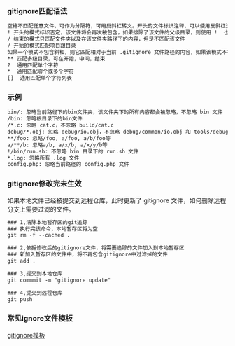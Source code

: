### gitignore匹配语法
```html
空格不匹配任意文件，可作为分隔符，可用反斜杠转义。开头的文件标识注释，可以使用反斜杠进行转义
! 开头的模式标识否定，该文件将会再次被包含，如果排除了该文件的父级目录，则使用 !  也不会再次被包含。可以使用反斜杠进行转义
/ 结束的模式只匹配文件夹以及在该文件夹路径下的内容，但是不匹配该文件
/ 开始的模式匹配项目跟目录
如果一个模式不包含斜杠，则它匹配相对于当前 .gitignore 文件路径的内容，如果该模式不在 .gitignore 文件中，则相对于项目根目录
** 匹配多级目录，可在开始，中间，结束
?  通用匹配单个字符
*  通用匹配零个或多个字符
[]  通用匹配单个字符列表
```

### 示例
```html
bin/: 忽略当前路径下的bin文件夹，该文件夹下的所有内容都会被忽略，不忽略 bin 文件
/bin: 忽略根目录下的bin文件
/*.c: 忽略 cat.c，不忽略 build/cat.c
debug/*.obj: 忽略 debug/io.obj，不忽略 debug/common/io.obj 和 tools/debug/io.obj
**/foo: 忽略/foo, a/foo, a/b/foo等
a/**/b: 忽略a/b, a/x/b, a/x/y/b等
!/bin/run.sh: 不忽略 bin 目录下的 run.sh 文件
*.log: 忽略所有 .log 文件
config.php: 忽略当前路径的 config.php 文件
```

### gitignore修改完未生效
如果本地文件已经被提交到远程仓库，此时更新了 gitignore 文件，如何删除远程分支上需要过滤的文件。
```html
### 1,清除本地暂存区的git追踪
### 执行完该命令，本地暂存区将为空
git rm -f --cached .

### 2,依据修改后的gitignore文件，将需要追踪的文件加入到本地暂存区
### 新加入暂存区的文件中，将不再包含gitignore中过滤掉的文件
git add .

### 3,提交到本地仓库
git commmit -m "gitignore update"

### 4,提交到远程仓库
git push 
```



### 常见ignore文件模板
[gitignore模板](https://github.com/github/gitignore)